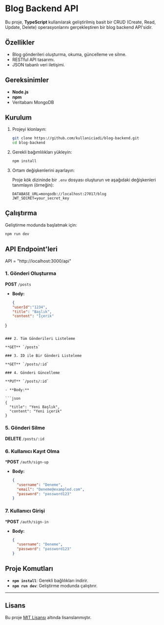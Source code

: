 
# Blog Backend API

Bu proje, **TypeScript** kullanılarak geliştirilmiş basit bir CRUD (Create, Read, Update, Delete) operasyonlarını gerçekleştiren bir blog backend API'sidir.

## Özellikler

- Blog gönderileri oluşturma, okuma, güncelleme ve silme.
- RESTful API tasarımı.
- JSON tabanlı veri iletişimi.

## Gereksinimler

- **Node.js** 
- **npm** 
- Veritabanı MongoDB

## Kurulum

1. Projeyi klonlayın:

   ```bash
   git clone https://github.com/kullaniciadi/blog-backend.git
   cd blog-backend
   ```

2. Gerekli bağımlılıkları yükleyin:

   ```bash
   npm install
   ```

3. Ortam değişkenlerini ayarlayın:

   Proje kök dizininde bir `.env` dosyası oluşturun ve aşağıdaki değişkenleri tanımlayın (örneğin):

   ```
   DATABASE_URL=mongodb://localhost:27017/blog
   JWT_SECRET=your_secret_key
   ```

## Çalıştırma

Geliştirme modunda başlatmak için:

```bash
npm run dev
```

## API Endpoint'leri

API = "http://localhost:3000/api"

### 1. Gönderi Oluşturma

**POST** `/posts`

- **Body:**

  ```json
  {
  "userId":"1234",
  "title": "Başlık",
  "content": "İçerik"
}
  ```

### 2. Tüm Gönderileri Listeleme

**GET** `/posts`

### 3. ID ile Bir Gönderi Listeleme

**GET** `/posts/:id`

### 4. Gönderi Güncelleme

**PUT** `/posts/:id`

- **Body:**

  ```json
  {
    "title": "Yeni Başlık",
    "content": "Yeni içerik"
  }
  ```

### 5. Gönderi Silme

**DELETE** `/posts/:id`

### 6. Kullanıcı Kayıt Olma

***POST** `/auth/sign-up`

- **Body:**

  ```json
  {
	"username": "Deneme",
	"email": "Deneme@exampled.com",
	"password": "password123"
  }
  ```
  
### 7. Kullanıcı Girişi

***POST** `/auth/sign-in`

- **Body:**

  ```json
  {
	"username": "Deneme",
	"password": "password123"
  }
  ```

## Proje Komutları

- **`npm install`**: Gerekli bağlılıkları indirir.
- **`npm run dev`**: Geliştirme modunda çalıştırır.

---

## Lisans

Bu proje [MIT Lisansı](LICENSE) altında lisanslanmıştır.
